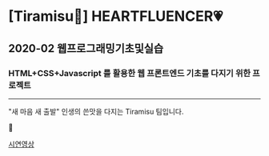 # [Tiramisu🐻] HEARTFLUENCER💗
## 2020-02 웹프로그래밍기초및실습
### HTML+CSS+Javascript 를 활용한 웹 프론트엔드 기초를 다지기 위한 프로젝트

---

"새 마음 새 출발" 인생의 쓴맛을 다지는 Tiramisu 팀입니다.

🤎

[시연영상](https://youtu.be/7LEnPVMge8o)

